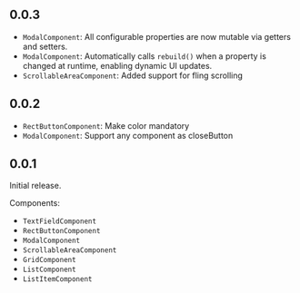 ## 0.0.3

- `ModalComponent`: All configurable properties are now mutable via getters and setters.
- `ModalComponent`: Automatically calls `rebuild()` when a property is changed at runtime, enabling
  dynamic UI updates.
- `ScrollableAreaComponent`: Added support for fling scrolling

## 0.0.2

- `RectButtonComponent`: Make color mandatory
- `ModalComponent`: Support any component as closeButton

## 0.0.1

Initial release.

Components:

- `TextFieldComponent`
- `RectButtonComponent`
- `ModalComponent`
- `ScrollableAreaComponent`
- `GridComponent`
- `ListComponent`
- `ListItemComponent`
